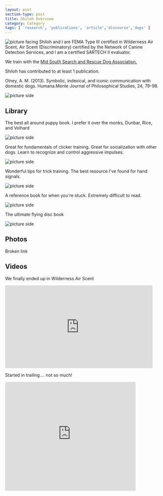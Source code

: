 ```yaml
---
layout: post
section-type: post
title: Shiloh Overview
category: Category
tags: [ 'research', 'publications', 'article','discourse','dogs' ]
---
```

![picture facing](https://umdrive.memphis.edu/aolney/public/website-media/grass_facing.jpg)
Shiloh and I are FEMA Type III certified in Wilderness Air Scent, Air Scent (Discriminatory) certified by the Network of Canine Detection Services, and I am a certified SARTECH II evaluator.

We train with the [Mid South Search and Rescue Dog Association.](http://mssarda.org/)

Shiloh has contributed to at least 1 publication.

Olney, A. M. (2013). Symbolic, indexical, and iconic communication with domestic dogs. Humana.Mente Journal of Philosophical Studies, 24, 79-98. 

![picture side](https://umdrive.memphis.edu/aolney/public/website-media/P1160001.jpg)

## Library

The best all around puppy book. I prefer it over the monks, Dunbar, Rice, and Volhard

![picture side](https://umdrive.memphis.edu/aolney/public/website-media/item_raisepuppy.jpg)

Great for fundamentals of clicker training.
Great for socialization with other dogs.
Learn to recognize and control aggressive impulses.

![picture side](https://umdrive.memphis.edu/aolney/public/website-media/clicktocalm_256a.jpg)

Wonderful tips for trick training. The best resource I've found for hand signals. 

![picture side](https://umdrive.memphis.edu/aolney/public/website-media/pPETS-5594304dt.jpg)

A reference book for when you're stuck. Extremely difficult to read.

![picture side](https://umdrive.memphis.edu/aolney/public/website-media/952b.jpg)

The ultimate flying disc book

![picture side](https://umdrive.memphis.edu/aolney/public/website-media/Disc_Dogs.jpg)


## Photos

Broken link

## Videos

We finally ended up in Wilderness Air Scent

<iframe width="480" height="270" src="https://www.youtube.com/embed/6OftRcn-684" frameborder="0" allowfullscreen></iframe>

Started in trailing.... not so much!

<iframe width="425" height="355" src="https://www.youtube.com/embed/njnjNUtgC9k" frameborder="0" allowfullscreen></iframe>








